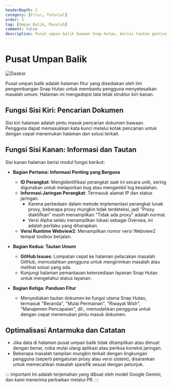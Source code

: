 ```yaml
---
headerDepth: 2
category: [Fitur, Tutorial]
order: 3
tag: [Umpan Balik, Masalah]
comment: false
description: Pusat umpan balik bawaan Snap Hutao, berisi tautan penting ke proyek Snap Hutao, dan mesin pencari dokumen bawaan, membantu pengguna menyelesaikan masalah umum dengan cepat.
---
```


# Pusat Umpan Balik

![Dasbor](https://img.alicdn.com/imgextra/i4/1797064093/O1CN01yGGrhz1g6e0u3q5L6_!!1797064093.png_.webp)

Pusat umpan balik adalah halaman fitur yang disediakan oleh tim pengembangan Snap Hutao untuk membantu pengguna menyelesaikan masalah umum. Halaman ini mengadopsi tata letak struktur kiri-kanan.

## Fungsi Sisi Kiri: Pencarian Dokumen

Sisi kiri halaman adalah pintu masuk pencarian dokumen bawaan. Pengguna dapat memasukkan kata kunci melalui kotak pencarian untuk dengan cepat menemukan halaman dan solusi terkait.

## Fungsi Sisi Kanan: Informasi dan Tautan

Sisi kanan halaman berisi modul fungsi berikut:

- **Bagian Pertama: Informasi Penting yang Berguna**

  - **ID Perangkat**: Mengidentifikasi perangkat saat ini secara unik, sering digunakan untuk melaporkan bug atau mengambil log kesalahan.
  - **Informasi Jaringan Perangkat**: Termasuk alamat IP dan status jaringan.
    - Karena perbedaan dalam metode implementasi perangkat lunak proxy, beberapa proxy mungkin tidak terdeteksi, jadi "Proxy diaktifkan" masih menampilkan "Tidak ada proxy" adalah normal.
    - Versi Alpha selalu menampilkan lokasi sebagai Oversea, ini adalah perilaku yang diharapkan.
  - **Versi Runtime Webview2**: Menampilkan nomor versi Webview2 tempat toolbox berjalan.

- **Bagian Kedua: Tautan Umum**

  - **GitHub Issues**: Lompatan cepat ke halaman pelacakan masalah GitHub, memudahkan pengguna untuk mengirimkan masalah atau melihat solusi yang ada.
  - Kunjungi halaman pemantauan ketersediaan layanan Snap Hutao untuk mengetahui status layanan.

- **Bagian Ketiga: Panduan Fitur**
  - Menyediakan tautan dokumen ke fungsi utama Snap Hutao, termasuk "Beranda", "Mulai Permainan", "Riwayat Wish", "Manajemen Pencapaian", dll., memudahkan pengguna untuk dengan cepat menemukan pintu masuk dokumen.

## Optimalisasi Antarmuka dan Catatan

- Jika data di halaman pusat umpan balik tidak ditampilkan atau dimuat dengan benar, coba mulai ulang aplikasi atau periksa koneksi jaringan.
- Beberapa masalah tampilan mungkin terkait dengan lingkungan pengguna (seperti pengaturan proxy atau versi sistem), disarankan untuk memecahkan masalah spesifik sesuai dengan petunjuk.

::: important
Ini adalah terjemahan yang dibuat oleh model Google Gemini, dan kami menerima perbaikan melalui PR.
:::
